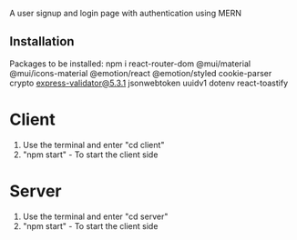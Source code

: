 A user signup and login page with authentication using MERN

## Installation

Packages to be installed:
 npm i react-router-dom @mui/material @mui/icons-material @emotion/react @emotion/styled cookie-parser crypto express-validator@5.3.1 jsonwebtoken uuidv1 dotenv react-toastify


# Client
1. Use the terminal and enter "cd client"
2. "npm start" - To start the client side


# Server
1. Use the terminal and enter "cd server"
2. "npm start" - To start the client side
